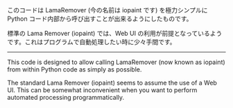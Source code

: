 このコードは LamaRemover (今の名前は iopaint です) を極力シンプルに Python コード内部から呼び出すことが出来るようにしたものです。

標準の Lama Remover (iopaint) では、Web UI の利用が前提となっているようです。これはプログラムで自動処理したい時に少々手間です。

----

This code is designed to allow calling LamaRemover (now known as iopaint) from within Python code as simply as possible.

The standard Lama Remover (iopaint) seems to assume the use of a Web UI. This can be somewhat inconvenient when you want to perform automated processing programmatically.
